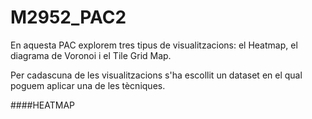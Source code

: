 # M2952_PAC2

En aquesta PAC explorem tres tipus de visualitzacions: el Heatmap, el diagrama de Voronoi i el Tile Grid Map.

Per cadascuna de les visualitzacions s'ha escollit un dataset en el qual poguem aplicar una de les tècniques.

####HEATMAP
